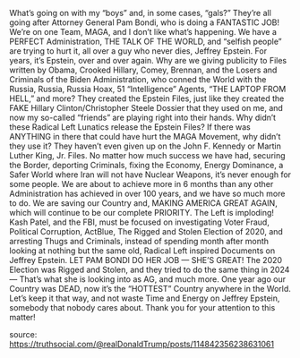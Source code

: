 What’s going on with my “boys” and, in some cases, “gals?” They’re all going after Attorney General Pam Bondi, who is doing a FANTASTIC JOB! We’re on one Team, MAGA, and I don’t like what’s happening. We have a PERFECT Administration, THE TALK OF THE WORLD, and “selfish people” are trying to hurt it, all over a guy who never dies, Jeffrey Epstein. For years, it’s Epstein, over and over again. Why are we giving publicity to Files written by Obama, Crooked Hillary, Comey, Brennan, and the Losers and Criminals of the Biden Administration, who conned the World with the Russia, Russia, Russia Hoax, 51 “Intelligence” Agents, “THE LAPTOP FROM HELL,” and more? They created the Epstein Files, just like they created the FAKE Hillary Clinton/Christopher Steele Dossier that they used on me, and now my so-called “friends” are playing right into their hands. Why didn’t these Radical Left Lunatics release the Epstein Files? If there was ANYTHING in there that could have hurt the MAGA Movement, why didn’t they use it? They haven’t even given up on the John F. Kennedy or Martin Luther King, Jr. Files. No matter how much success we have had, securing the Border, deporting Criminals, fixing the Economy, Energy Dominance, a Safer World where Iran will not have Nuclear Weapons, it’s never enough for some people. We are about to achieve more in 6 months than any other Administration has achieved in over 100 years, and we have so much more to do. We are saving our Country and, MAKING AMERICA GREAT AGAIN, which will continue to be our complete PRIORITY. The Left is imploding! Kash Patel, and the FBI, must be focused on investigating Voter Fraud, Political Corruption, ActBlue, The Rigged and Stolen Election of 2020, and arresting Thugs and Criminals, instead of spending month after month looking at nothing but the same old, Radical Left inspired Documents on Jeffrey Epstein. LET PAM BONDI DO HER JOB — SHE’S GREAT! The 2020 Election was Rigged and Stolen, and they tried to do the same thing in 2024 — That’s what she is looking into as AG, and much more. One year ago our Country was DEAD, now it’s the “HOTTEST” Country anywhere in the World. Let’s keep it that way, and not waste Time and Energy on Jeffrey Epstein, somebody that nobody cares about. Thank you for your attention to this matter!

source: https://truthsocial.com/@realDonaldTrump/posts/114842356238631061
